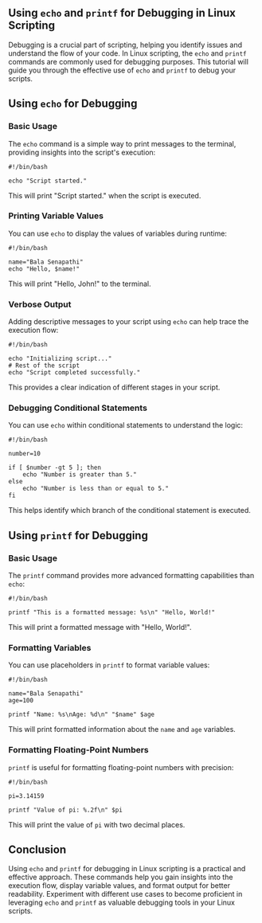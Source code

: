 ## Using `echo` and `printf` for Debugging in Linux Scripting
Debugging is a crucial part of scripting, helping you identify issues and understand the flow of your code. In Linux 
scripting, the `echo` and `printf` commands are commonly used for debugging purposes. This tutorial will guide you 
through the effective use of `echo` and `printf` to debug your scripts.

## Using `echo` for Debugging

### Basic Usage
The `echo` command is a simple way to print messages to the terminal, providing insights into the script's execution:

```
#!/bin/bash

echo "Script started."
```
This will print "Script started." when the script is executed.

### Printing Variable Values
You can use `echo` to display the values of variables during runtime:

```
#!/bin/bash

name="Bala Senapathi"
echo "Hello, $name!"
```
This will print "Hello, John!" to the terminal.

### Verbose Output
Adding descriptive messages to your script using `echo` can help trace the execution flow:

```
#!/bin/bash

echo "Initializing script..."
# Rest of the script
echo "Script completed successfully."
```
This provides a clear indication of different stages in your script.

### Debugging Conditional Statements
You can use `echo` within conditional statements to understand the logic:

```
#!/bin/bash

number=10

if [ $number -gt 5 ]; then
    echo "Number is greater than 5."
else
    echo "Number is less than or equal to 5."
fi
```
This helps identify which branch of the conditional statement is executed.

## Using `printf` for Debugging

### Basic Usage
The `printf` command provides more advanced formatting capabilities than `echo`:

```
#!/bin/bash

printf "This is a formatted message: %s\n" "Hello, World!"
```
This will print a formatted message with "Hello, World!".

### Formatting Variables
You can use placeholders in `printf` to format variable values:

```
#!/bin/bash

name="Bala Senapathi"
age=100

printf "Name: %s\nAge: %d\n" "$name" $age
```
This will print formatted information about the `name` and `age` variables.

### Formatting Floating-Point Numbers
`printf` is useful for formatting floating-point numbers with precision:

```
#!/bin/bash

pi=3.14159

printf "Value of pi: %.2f\n" $pi
```
This will print the value of `pi` with two decimal places.

## Conclusion
Using `echo` and `printf` for debugging in Linux scripting is a practical and effective approach. These commands help you
gain insights into the execution flow, display variable values, and format output for better readability. Experiment with
different use cases to become proficient in leveraging `echo` and `printf` as valuable debugging tools in your Linux scripts.


